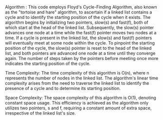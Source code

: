 Algorithm :
This code employs Floyd's Cycle-Finding Algorithm, also known as the "tortoise and hare" algorithm, to ascertain if a linked list contains a cycle and to identify the starting position of the cycle when it exists. The algorithm begins by initializing two pointers, slow(s) and fast(f), both of which start at the head of the linked list. Subsequently, the slow(s) pointer advances one node at a time while the fast(f) pointer moves two nodes at a time. If a cycle is present in the linked list, the slow(s) and fast(f) pointers will eventually meet at some node within the cycle. To pinpoint the starting position of the cycle, the slow(s) pointer is reset to the head of the linked list, and both pointers are advanced one node at a time until they converge again. The number of steps taken by the pointers before meeting once more indicates the starting position of the cycle.

Time Complexity:
The time complexity of this algorithm is O(n), where n represents the number of nodes in the linked list. The algorithm's linear time complexity arises from the need to traverse the linked list to identify the presence of a cycle and to determine its starting position.

Space Complexity:
The space complexity of this algorithm is O(1), denoting constant space usage. This efficiency is achieved as the algorithm only utilizes two pointers, s and f, requiring a constant amount of extra space, irrespective of the linked list's size.